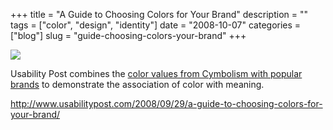 +++
title = "A Guide to Choosing Colors for Your Brand"
description = ""
tags = ["color", "design", "identity"]
date = "2008-10-07"
categories = ["blog"]
slug = "guide-choosing-colors-your-brand"
+++



  <div class="notebook-screenshot"><a href="http://www.usabilitypost.com/2008/09/29/a-guide-to-choosing-colors-for-your-brand/"><img src="http://media.konigi.com/notebook/up-color-brand.jpg" class="notebook-image" /></a></div><p>Usability Post combines the <a href="http://www.usabilitypost.com/2008/09/29/a-guide-to-choosing-colors-for-your-brand/">color values from Cymbolism with popular brands</a> to demonstrate the association of color with meaning.</p>
    
  <a href="http://www.usabilitypost.com/2008/09/29/a-guide-to-choosing-colors-for-your-brand/">http://www.usabilitypost.com/2008/09/29/a-guide-to-choosing-colors-for-your-brand/</a>
